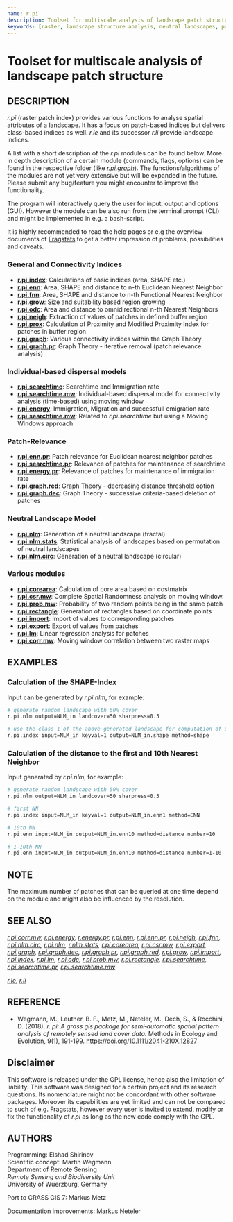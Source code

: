 ```yaml
---
name: r.pi
description: Toolset for multiscale analysis of landscape patch structure
keywords: [raster, landscape structure analysis, neutral landscapes, patch index]
---
```


# Toolset for multiscale analysis of landscape patch structure

## DESCRIPTION

*r.pi* (raster patch index) provides various functions to analyse
spatial attributes of a landscape. It has a focus on patch-based indices
but delivers class-based indices as well. *r.le* and its successor
*r.li* provide landscape indices.

A list with a short description of the *r.pi* modules can be found
below. More in depth description of a certain module (commands, flags,
options) can be found in the respective folder (like
*[r.pi.graph](r.pi.graph.md)*). The functions/algorithms of the modules
are not yet very extensive but will be expanded in the future. Please
submit any bug/feature you might encounter to improve the functionality.

The program will interactively query the user for input, output and
options (GUI). However the module can be also run from the terminal
prompt (CLI) and might be implemented in e.g. a bash-script.

It is highly recommended to read the help pages or e.g the overview
documents of
[Fragstats](https://web.archive.org/web/20211022092443/https://www.umass.edu/landeco/research/fragstats/documents/fragstats_documents.html)
to get a better impression of problems, possibilities and caveats.

### General and Connectivity Indices

- **[r.pi.index](r.pi.index.md)**: Calculations of basic indices
    (area, SHAPE etc.)
- **[r.pi.enn](r.pi.enn.md)**: Area, SHAPE and distance to n-th
    Euclidean Nearest Neighbor
- **[r.pi.fnn](r.pi.fnn.md)**: Area, SHAPE and distance to n-th
    Functional Nearest Neighbor
- **[r.pi.grow](r.pi.grow.md)**: Size and suitability based region
    growing
- **[r.pi.odc](r.pi.odc.md)**: Area and distance to omnidirectional
    n-th Nearest Neighbors
- **[r.pi.neigh](r.pi.neigh.md)**: Extraction of values of patches in
    defined buffer region
- **[r.pi.prox](r.pi.prox.md)**: Calculation of Proximity and Modified
    Proximity Index for patches in buffer region
- **[r.pi.graph](r.pi.graph.md)**: Various connectivity indices within
    the Graph Theory
- **[r.pi.graph.pr](r.pi.graph.pr.md)**: Graph Theory - iterative
    removal (patch relevance analysis)

### Individual-based dispersal models

- **[r.pi.searchtime](r.pi.searchtime.md)**: Searchtime and
    Immigration rate
- **[r.pi.searchtime.mw](r.pi.searchtime.mw.md)**: Individual-based
    dispersal model for connectivity analysis (time-based) using moving
    window
- **[r.pi.energy](r.pi.energy.md)**: Immigration, Migration and
    successfull emigration rate
- **[r.pi.searchtime.mw](r.pi.searchtime.mw.md)**: Related to
    *r.pi.searchtime* but using a Moving Windows approach

### Patch-Relevance

- **[r.pi.enn.pr](r.pi.enn.pr.md)**: Patch relevance for Euclidean
    nearest neighbor patches
- **[r.pi.searchtime.pr](r.pi.searchtime.pr.md)**: Relevance of
    patches for maintenance of searchtime
- **[r.pi.energy.pr](r.pi.energy.pr.md)**: Relevance of patches for
    maintenance of immigration rate
- **[r.pi.graph.red](r.pi.graph.red.md)**: Graph Theory - decreasing
    distance threshold option
- **[r.pi.graph.dec](r.pi.graph.dec.md)**: Graph Theory - successive
    criteria-based deletion of patches

### Neutral Landscape Model

- **[r.pi.nlm](r.pi.nlm.md)**: Generation of a neutral landscape
    (fractal)
- **[r.pi.nlm.stats](r.pi.nlm.stats.md)**: Statistical analysis of
    landscapes based on permutation of neutral landscapes
- **[r.pi.nlm.circ](r.pi.nlm.circ.md)**: Generation of a neutral
    landscape (circular)

### Various modules

- **[r.pi.corearea](r.pi.corearea.md)**: Calculation of core area
    based on costmatrix
- **[r.pi.csr.mw](r.pi.csr.mw.md)**: Complete Spatial Randomness
    analysis on moving window.
- **[r.pi.prob.mw](r.pi.prob.mw.md)**: Probability of two random
    points being in the same patch
- **[r.pi.rectangle](r.pi.rectangle.md)**: Generation of rectangles
    based on coordinate points
- **[r.pi.import](r.pi.import.md)**: Import of values to corresponding
    patches
- **[r.pi.export](r.pi.export.md)**: Export of values from patches
- **[r.pi.lm](r.pi.lm.md)**: Linear regression analysis for patches
- **[r.pi.corr.mw](r.pi.corr.mw.md)**: Moving window correlation
    between two raster maps

## EXAMPLES

### Calculation of the SHAPE-Index

Input can be generated by *r.pi.nlm*, for example:

```sh
# generate random landscape with 50% cover
r.pi.nlm output=NLM_in landcover=50 sharpness=0.5

# use the class 1 of the above generated landscape for computation of SHAPE-Index
r.pi.index input=NLM_in keyval=1 output=NLM_in.shape method=shape
```

### Calculation of the distance to the first and 10th Nearest Neighbor

Input generated by *r.pi.nlm*, for example:

```sh
# generate random landscape with 50% cover
r.pi.nlm output=NLM_in landcover=50 sharpness=0.5

# first NN
r.pi.index input=NLM_in keyval=1 output=NLM_in.enn1 method=ENN

# 10th NN
r.pi.enn input=NLM_in output=NLM_in.enn10 method=distance number=10

# 1-10th NN
r.pi.enn input=NLM_in output=NLM_in.enn10 method=distance number=1-10
```

## NOTE

The maximum number of patches that can be queried at one time depend on
the module and might also be influenced by the resolution.

## SEE ALSO

*[r.pi.corr.mw](r.pi.corr.mw.md), [r.pi.energy](r.pi.energy.md),
[r.energy.pr](r.pi.energy.pr.md), [r.pi.enn](r.pi.enn.md),
[r.pi.enn.pr](r.pi.enn.pr.md), [r.pi.neigh](r.pi.neigh.md),
[r.pi.fnn](r.pi.fnn.md), [r.pi.nlm.circ](r.pi.nlm.circ.md),
[r.pi.nlm](r.pi.nlm.md), [r.nlm.stats](r.pi.nlm.stats.md),
[r.pi.corearea](r.pi.corearea.md), [r.pi.csr.mw](r.pi.csr.mw.md),
[r.pi.export](r.pi.export.md), [r.pi.graph](r.pi.graph.md),
[r.pi.graph.dec](r.pi.graph.dec.md), [r.pi.graph.pr](r.pi.graph.pr.md),
[r.pi.graph.red](r.pi.graph.red.md), [r.pi.grow](r.pi.grow.md),
[r.pi.import](r.pi.import.md), [r.pi.index](r.pi.index.md),
[r.pi.lm](r.pi.lm.md), [r.pi.odc](r.pi.odc.md),
[r.pi.prob.mw](r.pi.prob.mw.md), [r.pi.rectangle](r.pi.rectangle.md),
[r.pi.searchtime](r.pi.searchtime.md),
[r.pi.searchtime.pr](r.pi.searchtime.pr.md),
[r.pi.searchtime.mw](r.pi.searchtime.mw.md)*

*[r.le](r.le.md),
[r.li](https://grass.osgeo.org/grass-stable/manuals/r.li.html)*

## REFERENCE

- Wegmann, M., Leutner, B. F., Metz, M., Neteler, M., Dech, S., &
    Rocchini, D. (2018). *r. pi: A grass gis package for semi‐automatic
    spatial pattern analysis of remotely sensed land cover data.*
    Methods in Ecology and Evolution, 9(1), 191-199.
    <https://doi.org/10.1111/2041-210X.12827>

## Disclaimer

This software is released under the GPL license, hence also the
limitation of liability. This software was designed for a certain
project and its research questions. Its nomenclature might not be
concordant with other software packages. Moreover its capabilities are
yet limited and can not be compared to such of e.g. Fragstats, however
every user is invited to extend, modify or fix the functionality of
*r.pi* as long as the new code comply with the GPL.

## AUTHORS

Programming: Elshad Shirinov  
Scientific concept: Martin Wegmann  
Department of Remote Sensing  
*Remote Sensing and Biodiversity Unit*  
University of Wuerzburg, Germany

Port to GRASS GIS 7: Markus Metz

Documentation improvements: Markus Neteler
